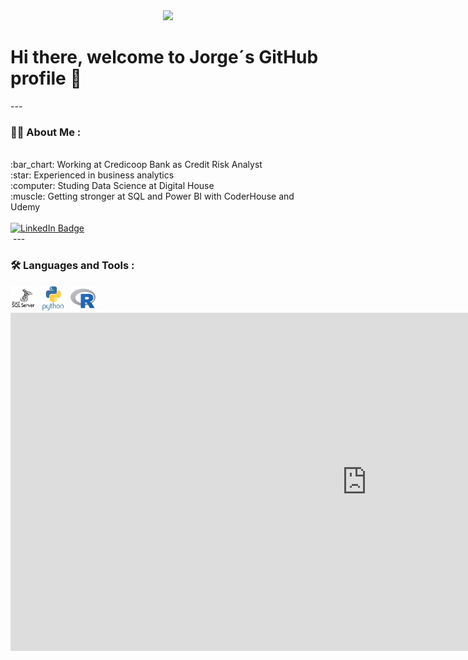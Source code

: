 <div id="header" align="center">
  <img src="https://media.giphy.com/media/hqU2KkjW5bE2v2Z7Q2/giphy.gif" width="100"/>
</div>
<div id="header">
<h1>
Hi there, welcome to Jorge´s GitHub profile 👋 </h1>
</div>
---

### 🧑‍💻 About Me :
<br>
:bar_chart: Working at Credicoop Bank as Credit Risk Analyst
 <br>
:star: Experienced in business analytics
<br>
:computer: Studing Data Science at Digital House
<br>
:muscle: Getting stronger at SQL and Power BI with CoderHouse and Udemy
<br>
<br>
</div>
<div id="badges">
  <a href="https://www.linkedin.com/in/jorge-francisco-santacecilia-260824199/">
    <img src="https://img.shields.io/badge/LinkedIn Profile-grey?style=for-the-badge&logo=linkedin&logoColor=white" alt="LinkedIn Badge"/>
  </a>
 </div>
<img src="https://komarev.com/ghpvc/?username=Jthl1986&style=flat-square&color=grey" alt=""/>
---

### :hammer_and_wrench: Languages and Tools :
<div>
  <img src="https://github.com/devicons/devicon/blob/master/icons/microsoftsqlserver/microsoftsqlserver-plain-wordmark.svg" title="MSSQL" alt="MSSQL" width="40" height="40"/>&nbsp;
  <img src="https://github.com/devicons/devicon/blob/master/icons/python/python-original-wordmark.svg" title="Python" alt="Python" width="40" height="40"/>&nbsp;
  <img src="https://github.com/devicons/devicon/blob/master/icons/r/r-original.svg" title="R" alt="R" width="40" height="40"/>&nbsp;
</div>
<iframe title="peliculas" width="1140" height="541.25" src="https://app.powerbi.com/reportEmbed?reportId=4fd5768a-6f9c-4e7c-84e4-4d6f0d81d708&autoAuth=true&ctid=4c818f79-ab84-4552-9b7c-2fe715b0d0d5&config=eyJjbHVzdGVyVXJsIjoiaHR0cHM6Ly93YWJpLXNvdXRoLWNlbnRyYWwtdXMtcmVkaXJlY3QuYW5hbHlzaXMud2luZG93cy5uZXQvIn0%3D" frameborder="0" allowFullScreen="true"></iframe>
</div>
